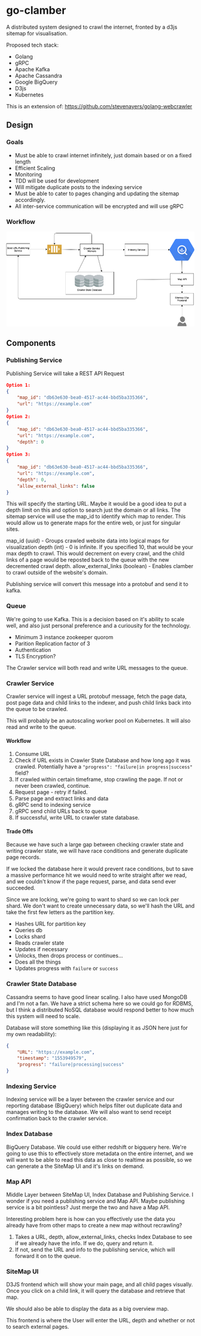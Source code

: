 # go-clamber
A distributed system designed to crawl the internet, fronted by a d3js sitemap for visualisation.

Proposed tech stack:
- Golang
- gRPC
- Apache Kafka
- Apache Cassandra
- Google BigQuery
- D3js
- Kubernetes

This is an extension of: https://github.com/stevenayers/golang-webcrawler
## Design

### Goals
- Must be able to crawl internet infinitely, just domain based or on a fixed length
- Efficient Scaling
- Monitoring
- TDD will be used for development
- Will mitigate duplicate posts to the indexing service
- Must be able to cater to pages changing and updating the sitemap accordingly.
- All inter-service communication will be encrypted and will use gRPC

### Workflow
![app-workflow](imgs/go-clamber.png)


## Components
### Publishing Service
Publishing Service will take a REST API Request
```json
Option 1:
{
    "map_id": "db63e630-bea0-4517-ac44-bbd5ba335366",
    "url": "https://example.com"
}
Option 2:
{
    "map_id": "db63e630-bea0-4517-ac44-bbd5ba335366",
    "url": "https://example.com",
    "depth": 0
}
Option 3:
{
    "map_id": "db63e630-bea0-4517-ac44-bbd5ba335366",
    "url": "https://example.com",
    "depth": 0, 
    "allow_external_links": false
}
```
This will specify the starting URL. Maybe it would be a good idea to put a depth limit on this and option to search just the domain or all links. The sitemap service will use the map_id to identify which map to render. This would allow us to generate maps for the entire web, or just for singular sites.

map_id  (uuid) - Groups crawled website data into logical maps for visualization
depth (int) - 0 is infinite. If you specified 10, that would be your max depth to crawl. This would decrement on every crawl, and the child links of a page would be reposted back to the queue with the new decremented crawl depth.
allow_external_links (boolean) - Enables clamber to crawl outside of the website's domain.

Publishing service will convert this message into a protobuf and send it to kafka.

### Queue
We're going to use Kafka. This is a decision based on it's ability to scale well, and also just personal preference and a curiousity for the technology.
- Minimum 3 instance zookeeper quorom
- Parition Replication factor of 3
- Authentication
- TLS Encryption?

The Crawler service will both read and write URL messages to the queue.
### Crawler Service
Crawler service will ingest a URL protobuf message, fetch the page data, post page data and child links to the indexer, and push child links back into the queue to be crawled.

This will probably be an autoscaling worker pool on Kubernetes. It will also read and write to the queue.


#### Workflow
1. Consume URL
2. Check if URL exists in Crawler State Database and how long ago it was crawled. Potentially have a `"progress": "failure|in progress|success"` field?
3. If crawled within certain timeframe, stop crawling the page. If not or never been crawled, continue.
4. Request page - retry if failed.
5. Parse page and extract links and data
6. gRPC send to indexing service
7. gRPC send child URLs back to queue
8. If successful, write URL to crawler state database.

#### Trade Offs
Because we have such a large gap between checking crawler state and writing crawler state, we will have race conditions and generate duplicate page records.

If we locked the database here it would prevent race conditions, but to save a massive performance hit we would need to write straight after we read, and we couldn't know if the page request, parse, and data send ever succeeded.

Since we are locking, we're going to want to shard so we can lock per shard. We don't want to create unnecessary data, so we'll hash the URL and take the first few letters as the partition key.
- Hashes URL for partition key
- Queries db
- Locks shard
- Reads crawler state
- Updates if necessary
- Unlocks, then drops process or continues...
- Does all the things
- Updates progress with `failure` or `success`

### Crawler State Database
Cassandra seems to have good linear scaling. I also have used MongoDB and I'm not a fan. We have a strict schema here so we could go for RDBMS, but I think a distributed NoSQL database would respond better to how much this system will need to scale.

Database will store something like this (displaying it as JSON here just for my own readability):
```json
{
    "URL": "https://example.com",
    "timestamp": "1553949579",
    "progress": "failure|processing|success"
}
```


### Indexing Service
Indexing service will be a layer between the crawler service and our reporting database (BigQuery) which helps filter out duplicate data and manages writing to the database. We will also want to send receipt confirmation back to the crawler service.

### Index Database
BigQuery Database. We could use either redshift or bigquery here. We're going to use this to effectively store metadata on the entire internet, and we will want to be able to read this data as close to realtime as possible, so we can generate a the SiteMap UI and it's links on demand.

### Map API

Middle Layer between SiteMap UI, Index Database and Publishing Service. I wonder if you need a publishing service and Map API. Maybe publishing service is a bit pointless? Just merge the two and have a Map API.

Interesting problem here is how can you effectively use the data you already have from other maps to create a new map without recrawling?

1. Takes a URL, depth, allow_external_links, checks Index Database to see if we already have the info. If we do, query and return it.
2. If not, send the URL and info to the publishing service, which will forward it on to the queue.

### SiteMap UI

D3JS frontend which will show your main page, and all child pages visually. Once you click on a child link, it will query the database and retrieve that map.

We should also be able to display the data as a big overview map.

This frontend is where the User will enter the URL, depth and whether or not to search external pages.
